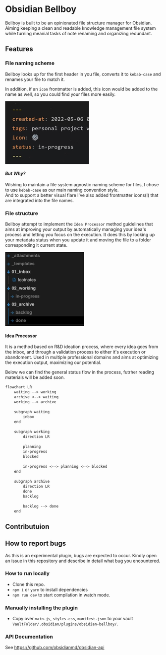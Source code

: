 # Obsidian Bellboy

Bellboy is built to be an opinionated file structure manager for Obsidian.   
Aiming keeping a clean and readable knowledge management file system 
while turning meanial tasks of note renaming and organizing redundant.

## Features

### File naming scheme

Bellboy looks up for the first header in you file, converts it to `kebab-case` and renames your file to match it.

In addition, if an `icon` frontmatter is added, this icon would be added to the name as well, so you could find your files more easily.

![Renamer](docs/example.jpg)

#### *But Why?*
Wishing to maintain a file system agnostic naming scheme for files, I chose to use `kebab-case` as our main naming convention style.   
And to support a better visual flare I've also added frontmatter icons(!) that are integrated into the file names.

### File structure

Bellboy attempt to implement the `Idea Processor` method guidelines that aims at improving your output by automatically managing your idea's process and letting you focus on the execution.
It does this by looking up your metadata status when you update it and moving the file to a folder corresponding it current state.

![Structure](docs/structure.jpg)

#### Idea Processor
It is a method based on R&D ideation process, where every idea goes from the inbox, and through a validation process to either it's execution or abandoment. Used in multiple professional domains and aims at optimizing the execution output, maximizing our potential.

Below we can find the general status flow in the process, futrher reading materials will be added soon.

```mermaid
flowchart LR
	waiting --> working
	archive <--> waiting
	working --> archive

	subgraph waiting
		inbox
	end
	
	subgraph working
		direction LR
		
		planning
		in-progress
		blocked
		
		in-progress <--> planning <--> blocked
	end
	
	subgraph archive
		direction LR
		done
		backlog
		
		backlog --> done
	end
```

## Contributuion
## How to report bugs

As this is an experimental plugin, bugs are expected to occur. Kindly open an issue in this repository and describe in detail what bug you encountered.

### How to run locally
- Clone this repo.
- `npm i` or `yarn` to install dependencies
- `npm run dev` to start compilation in watch mode.

### Manually installing the plugin
- Copy over `main.js`, `styles.css`, `manifest.json` to your vault `VaultFolder/.obsidian/plugins/obsidian-bellboy/`.

### API Documentation
See https://github.com/obsidianmd/obsidian-api
